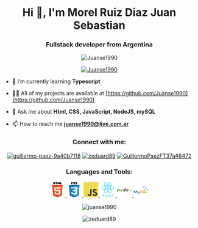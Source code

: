 <h1 align="center">Hi 👋, I'm Morel Ruiz Diaz Juan Sebastian</h1>
<h3 align="center">Fullstack developer from Argentina</h3>

<p align="center"> <img src="https://komarev.com/ghpvc/?username=Juanse1990&label=Profile%20views&color=0e75b6&style=flat" alt="Juanse1990" /> </p>

<p align="center"> <a href="https://github.com/ryo-ma/github-profile-trophy"><img src="https://github-profile-trophy.vercel.app/?username=Juanse1990" alt="Juanse1990" /></a> </p>


- 🌱 I’m currently learning **Typescript**

- 👨‍💻 All of my projects are available at [https://github.com/Juanse1990](https://github.com/Juanse1990)

- 💬 Ask me about **Html, CSS, JavaScript, NodeJS, mySQL**

- 📫 How to reach me **juanse1990@live.com.ar**

<h3 align="center">Connect with me:</h3>
<p align="center">
<a href="https://linkedin.com/in/juansebastianmorelruizdiaz" target="blank"><img align="center" src="https://raw.githubusercontent.com/rahuldkjain/github-profile-readme-generator/master/src/images/icons/Social/linked-in-alt.svg" alt="guillermo-paez-9a40b7118" height="30" width="40" /></a>
<a href="https://instagram.com/juanse_morel" target="blank"><img align="center" src="https://raw.githubusercontent.com/rahuldkjain/github-profile-readme-generator/master/src/images/icons/Social/instagram.svg" alt="zeduard89" height="30" width="40" /></a>
<a href="https://discord.gg/Juanse#9715" target="blank"><img align="center" src="https://raw.githubusercontent.com/rahuldkjain/github-profile-readme-generator/master/src/images/icons/Social/discord.svg" alt="GuillermoPaezFT37a#8472" height="30" width="40" /></a>
</p>

<h3 align="center">Languages and Tools:</h3>
<p align="center"> <a href="https://www.w3.org/html/" target="_blank" rel="noreferrer"> <img src="https://raw.githubusercontent.com/devicons/devicon/master/icons/html5/html5-original-wordmark.svg" alt="html5" width="40" height="40"/> </a> <a href="https://www.w3schools.com/css/" target="_blank" rel="noreferrer"> <img src="https://raw.githubusercontent.com/devicons/devicon/master/icons/css3/css3-original-wordmark.svg" alt="css3" width="40" height="40"/> </a> <a href="https://developer.mozilla.org/en-US/docs/Web/JavaScript" target="_blank" rel="noreferrer"> <img src="https://raw.githubusercontent.com/devicons/devicon/master/icons/javascript/javascript-original.svg" alt="javascript" width="40" height="40"/> </a> <a href="https://reactjs.org/" target="_blank" rel="noreferrer"> <img src="https://raw.githubusercontent.com/devicons/devicon/master/icons/react/react-original-wordmark.svg" alt="react" width="40" height="40"/> </a> <a href="https://nodejs.org" target="_blank" rel="noreferrer"> <img src="https://raw.githubusercontent.com/devicons/devicon/master/icons/nodejs/nodejs-original-wordmark.svg" alt="nodejs" width="40" height="40"/> </a> <a href="https://www.mysql.com/" target="_blank" rel="noreferrer"> <img src="https://raw.githubusercontent.com/devicons/devicon/master/icons/mysql/mysql-original-wordmark.svg" alt="mysql" width="40" height="40"/> </a> </p>

<p align='center'>
<img src="https://github-readme-stats.vercel.app/api?username=juanse1990&show_icons=true&locale=en" alt="juanse1990" width='600rem' />
 <p/> 

 <p align='center'>
<img src="https://github-readme-stats.vercel.app/api/top-langs?username=juanse1990&show_icons=true&locale=en&layout=compact" alt="zeduard89" width='300rem' />
 </p>  

<!--
**Juanse1990/Juanse1990** is a ✨ _special_ ✨ repository because its `README.md` (this file) appears on your GitHub profile.

Here are some ideas to get you started:

- 🔭 I’m currently working on ...
- 🌱 I’m currently learning ...
- 👯 I’m looking to collaborate on ...
- 🤔 I’m looking for help with ...
- 💬 Ask me about ...
- 📫 How to reach me: ...
- 😄 Pronouns: ...
- ⚡ Fun fact: ...
-->
